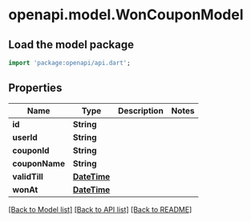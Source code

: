 # openapi.model.WonCouponModel

## Load the model package
```dart
import 'package:openapi/api.dart';
```

## Properties
Name | Type | Description | Notes
------------ | ------------- | ------------- | -------------
**id** | **String** |  | 
**userId** | **String** |  | 
**couponId** | **String** |  | 
**couponName** | **String** |  | 
**validTill** | [**DateTime**](DateTime.md) |  | 
**wonAt** | [**DateTime**](DateTime.md) |  | 

[[Back to Model list]](../README.md#documentation-for-models) [[Back to API list]](../README.md#documentation-for-api-endpoints) [[Back to README]](../README.md)


